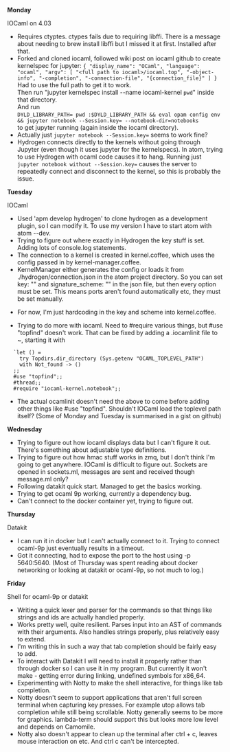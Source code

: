 **Monday**

IOCaml on 4.03
- Requires ctyptes. ctypes fails due to requiring libffi. There is a message about needing to brew install libffi but I missed it at first. Installed after that.
- Forked and cloned iocaml, followed wiki post on iocaml github to create kernelspec for jupyter:
  `{
  "display_name": "OCaml",
  "language": "ocaml",
  "argv": [
    "<full path to iocaml>/iocaml.top",
    "-object-info",
    "-completion",
    "-connection-file",
    "{connection_file}"
  ]
  }`  
  Had to use the full path to get it to work.    
  Then run "jupyter kernelspec install --name iocaml-kernel `pwd`" inside that directory.  
  And run  
    `DYLD_LIBRARY_PATH= pwd :$DYLD_LIBRARY_PATH && eval opam config env && jupyter notebook --Session.key= --notebook-dir=notebooks`  
  to get jupyter running (again inside the iocaml directory).
- Actually just `jupyter notebook --Session.key=` seems to work fine?
- Hydrogen connects directly to the kernels without going through Jupyter (even though it uses jupyter for the kernelspecs). In atom, trying to use Hydrogen with ocaml code causes it to hang. Running just `jupyter notebook without --Session.key=` causes the server to repeatedly connect and disconnect to the kernel, so this is probably the issue.

**Tuesday**  

IOCaml    
- Used 'apm develop hydrogen' to clone hydrogen as a development plugin, so I can modify it. To use my version I have to start atom with atom --dev.
- Trying to figure out where exactly in Hydrogen the key stuff is set. Adding lots of console.log statements.
- The connection to a kernel is created in kernel.coffee, which uses the config passed in by kernel-manager.coffee.
- KernelManager either generates the config or loads it from ./hydrogen/connection.json in the atom project directory. So you can set key: "" and signature_scheme: "" in the json file, but then every option must be set. This means ports aren't found automatically etc, they must be set manually.
* For now, I'm just hardcoding in the key and scheme into kernel.coffee.
- Trying to do more with iocaml. Need to #require various things, but #use "topfind" doesn't work. That can be fixed by adding a .iocamlinit file to ~, starting it with
```
  `let () =
    try Topdirs.dir_directory (Sys.getenv "OCAML_TOPLEVEL_PATH")
    with Not_found -> ()
  ;;
  #use "topfind";;
  #thread;;
  #require "iocaml-kernel.notebook";;
```
* The actual ocamlinit doesn't need the above to come before adding other things like #use "topfind". Shouldn't IOCaml load the toplevel path itself?
(Some of Monday and Tuesday is summarised in a gist on github)

**Wednesday**  
- Trying to figure out how iocaml displays data but I can't figure it out. There's something about adjustable type definitions.
- Trying to figure out how hmac stuff works in zmq, but I don't think I'm going to get anywhere. IOCaml is difficult to figure out. Sockets are opened in sockets.ml, messages are sent and received though message.ml only?
- Following datakit quick start. Managed to get the basics working.
- Trying to get ocaml 9p working, currently a dependency bug.
- Can't connect to the docker container yet, trying to figure out.

**Thursday**  

Datakit    
- I can run it in docker but I can't actually connect to it. Trying to connect ocaml-9p just eventually results in a timeout.
- Got it connecting, had to expose the port to the host using -p 5640:5640.
(Most of Thursday was spent reading about docker networking or looking at datakit or ocaml-9p, so not much to log.)

**Friday**  

Shell for ocaml-9p or datakit    
- Writing a quick lexer and parser for the commands so that things like strings and ids are actually handled properly.
- Works pretty well, quite resilient. Parses input into an AST of commands with their arguments. Also handles strings properly, plus relatively easy to extend.
- I'm writing this in such a way that tab completion should be fairly easy to add.
- To interact with Datakit I will need to install it properly rather than through docker so I can use it in my program. But currently it won't make - getting error during linking, undefined symbols for x86_64.
- Experimenting with Notty to make the shell interactive, for things like tab completion.
- Notty doesn't seem to support applications that aren't full screen terminal when capturing key presses. For example utop allows tab completion while still being scrollable. Notty generally seems to be more for graphics. lambda-term should support this but looks more low level and depends on Camomile.
- Notty also doesn't appear to clean up the terminal after ctrl + c, leaves mouse interaction on etc. And ctrl c can't be intercepted.
